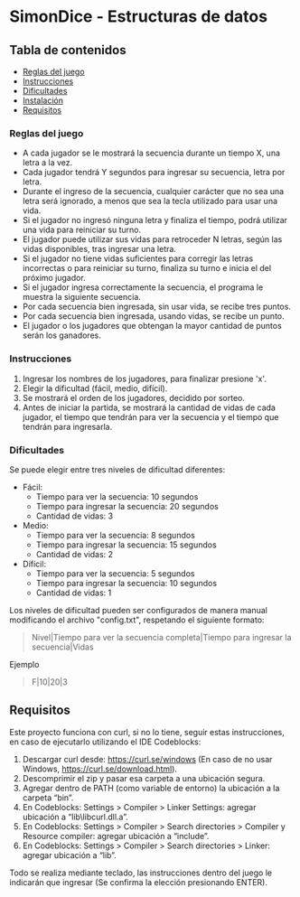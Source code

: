 # SimonDice - Estructuras de datos
## Tabla de contenidos
- [Reglas del juego](#reglas-del-juego)
- [Instrucciones](#instrucciones)
- [Dificultades](#dificultades)
- [Instalación](#instalación)
- [Requisitos](#requisitos)
### Reglas del juego
- A cada jugador se le mostrará la secuencia durante un tiempo X, una letra a la vez.
- Cada jugador tendrá Y segundos para ingresar su secuencia, letra por letra. 
- Durante el ingreso de la secuencia, cualquier carácter que no sea una letra será ignorado, a menos que sea la tecla utilizado para usar una vida.
- Si el jugador no ingresó ninguna letra y finaliza el tiempo, podrá utilizar una vida para reiniciar su turno.
- El jugador puede utilizar sus vidas para retroceder N letras, según las vidas disponibles, tras ingresar una letra.
- Si el jugador no tiene vidas suficientes para corregir las letras incorrectas o para reiniciar su turno, finaliza su turno e inicia el del próximo jugador.
- Si el jugador ingresa correctamente la secuencia, el programa le muestra la siguiente secuencia.
- Por cada secuencia bien ingresada, sin usar vida, se recibe tres puntos.
- Por cada secuencia bien ingresada, usando vidas, se recibe un punto.
- El jugador o los jugadores que obtengan la mayor cantidad de puntos serán los ganadores.

### Instrucciones 
1. Ingresar los nombres de los jugadores, para finalizar presione 'x'.
2. Elegir la dificultad (fácil, medio, difícil).
3. Se mostrará el orden de los jugadores, decidido por sorteo.
4. Antes de iniciar la partida, se mostrará la cantidad de vidas de cada jugador, el tiempo que tendrán para ver la secuencia y el tiempo que tendrán para ingresarla.

### Dificultades
Se puede elegir entre tres niveles de dificultad diferentes:
- Fácil: 
    - Tiempo para ver la secuencia: 10 segundos
    - Tiempo para ingresar la secuencia: 20 segundos
    - Cantidad de vidas: 3
- Medio:
    - Tiempo para ver la secuencia: 8 segundos
    - Tiempo para ingresar la secuencia: 15 segundos
    - Cantidad de vidas: 2
- Difícil:
    - Tiempo para ver la secuencia: 5 segundos
    - Tiempo para ingresar la secuencia: 10 segundos
    - Cantidad de vidas: 1

Los niveles de dificultad pueden ser configurados de manera manual modificando el archivo "config.txt", respetando el siguiente formato:
>Nivel|Tiempo para ver la secuencia completa|Tiempo para ingresar la secuencia|Vidas

Ejemplo
>F|10|20|3

## Requisitos
Este proyecto funciona con curl, si no lo tiene, seguir estas instrucciones, en caso de ejecutarlo utilizando el IDE Codeblocks:
1) Descargar curl desde: https://curl.se/windows (En caso de no usar Windows, https://curl.se/download.html).
2) Descomprimir el zip y pasar esa carpeta a una ubicación segura.
3) Agregar dentro de PATH (como variable de entorno) la ubicación a la carpeta “bin”.
4) En Codeblocks: Settings > Compiler > Linker Settings: agregar ubicación a “lib\libcurl.dll.a”.
5) En Codeblocks: Settings > Compiler > Search directories > Compiler y Resource compiler: agregar ubicación a “include”.
6) En Codeblocks: Settings > Compiler > Search directories > Linker: agregar ubicación a “lib”.

Todo se realiza mediante teclado, las instrucciones dentro del juego le indicarán que ingresar (Se confirma la elección presionando ENTER).
